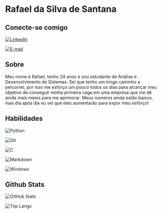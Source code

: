 
# Rafael da Silva de Santana

## Conecte-se comigo
[![LinkedIn](https://img.shields.io/badge/LinkedIn-black?style=for-the-badge&logo=linkedin&logoColor=blue)](https://www.linkedin.com/feed//)

[![E-mail](https://img.shields.io/badge/-Email-black?style=for-the-badge&logo=microsoft-outlook&logoColor=007BFF)](mailto:rafaelsilva.santana@outlook.com)

## Sobre
Meu nome é Rafael, tenho 24 anos e sou estudante de Análise e Desenvolvimento de Sistemas. Sei que tenho um longo caminho a percorrer, por isso me esforço um pouco todos os dias para alcançar meu objetivo de conseguir minha primeira vaga em uma empresa que me dê ainda mais meios para me aprimorar. Meus números ainda estão baixos, mas dia após dia eu sei que eles aumentarão para expor meu esforço!

## Habilidades
![Python](https://img.shields.io/badge/python-black?style=for-the-badge&logo=python&logoColor=ffdd54)

![Git](https://img.shields.io/badge/GIT-black?style=for-the-badge&logo=git&logoColor=white)

![C](https://img.shields.io/badge/C-black?style=for-the-badge&logo=c&logoColor=white)

![Markdown](https://img.shields.io/badge/Markdown-000?style=for-the-badge&logo=markdown)

![Windows](https://img.shields.io/badge/Windows-000?style=for-the-badge&logo=windows&logoColor=2CA5E0)


## Github Stats

![GitHub Stats](https://github-readme-stats.vercel.app/api?username=RafaelSSantana&theme=transparent&bg_color=000&border_color=30A3DC&show_icons=true&icon_color=30A3DC&title_color=579&text_color=FFF)

![Top Langs](https://github-readme-stats-git-masterrstaa-rickstaa.vercel.app/api/top-langs/?username=SEUUSERNAME&layout=compact&bg_color=000&border_color=30A3DC&title_color=579&text_color=FFF)
